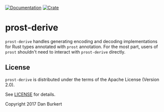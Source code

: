 [![Documentation](https://docs.rs/prost-derive/badge.svg)](https://docs.rs/prost-derive/)
[![Crate](https://img.shields.io/crates/v/prost-derive.svg)](https://crates.io/crates/prost-derive)

# prost-derive

`prost-derive` handles generating encoding and decoding implementations for Rust
types annotated with `prost` annotation. For the most part, users of `prost`
shouldn't need to interact with `prost-derive` directly.

## License

`prost-derive` is distributed under the terms of the Apache License (Version 2.0).

See [LICENSE](../LICENSE) for details.

Copyright 2017 Dan Burkert
